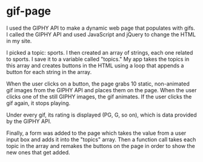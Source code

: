 # gif-page

I used the GIPHY API to make a dynamic web page that populates with gifs. I called the GIPHY API and used JavaScript and jQuery to change the HTML in my site.

I picked a topic: sports. I then created an array of strings, each one related to sports. I save it to a variable called "topics." My app takes the topics in this array and creates buttons in the HTML using a loop that appends a button for each string in the array.

When the user clicks on a button, the page grabs 10 static, non-animated gif images from the GIPHY API and places them on the page. When the user clicks one of the still GIPHY images, the gif animates. If the user clicks the gif again, it stops playing.

Under every gif, its rating is displayed (PG, G, so on), which is data provided by the GIPHY API.

Finally, a form was added to the page which takes the value from a user input box and adds it into the "topics" array. Then a function call takes each topic in the array and remakes the buttons on the page in order to show the new ones that get added.

